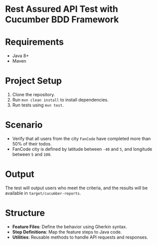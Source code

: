 # Rest Assured API Test with Cucumber BDD Framework

# Requirements
- Java 8+
- Maven

# Project Setup
1. Clone the repository.
2. Run `mvn clean install` to install dependencies.
3. Run tests using `mvn test`.

# Scenario
- Verify that all users from the city `FanCode` have completed more than 50% of their todos.
- FanCode city is defined by latitude between `-40` and `5`, and longitude between `5` and `100`.

# Output
The test will output users who meet the criteria, and the results will be available in `target/cucumber-reports`.

# Structure
- **Feature Files**: Define the behavior using Gherkin syntax.
- **Step Definitions**: Map the feature steps to Java code.
- **Utilities**: Reusable methods to handle API requests and responses.

